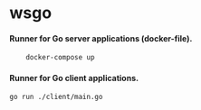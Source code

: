 # wsgo

#### Runner for Go server applications (docker-file).
```sh
    docker-compose up
```

#### Runner for Go client applications.
```sh
go run ./client/main.go
```
